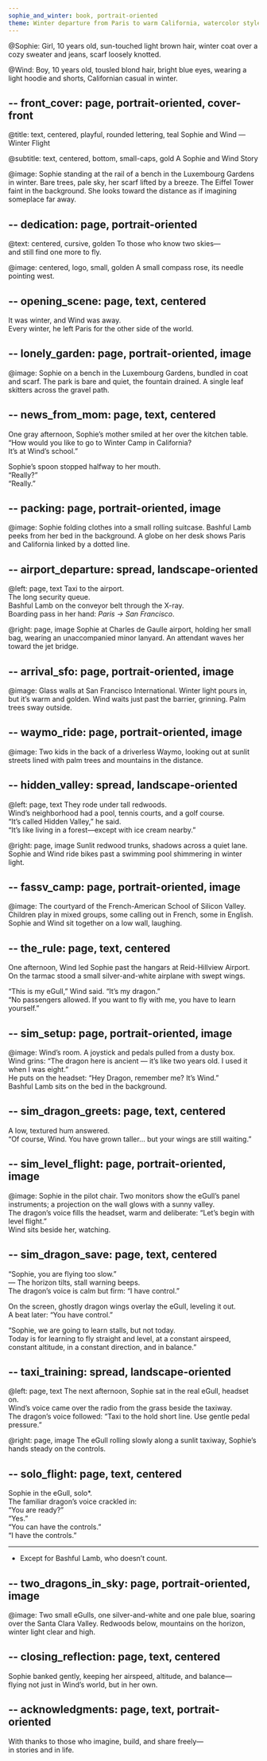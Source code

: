 ```yaml
---
sophie_and_winter: book, portrait-oriented
theme: Winter departure from Paris to warm California, watercolor style
---
```


@Sophie:
Girl, 10 years old, sun-touched light brown hair, winter coat over a cozy sweater and jeans, scarf loosely knotted.  

@Wind:
Boy, 10 years old, tousled blond hair, bright blue eyes, wearing a light hoodie and shorts, Californian casual in winter.  


--
front_cover: page, portrait-oriented, cover-front
--
@title: text, centered, playful, rounded lettering, teal
Sophie and Wind — Winter Flight

@subtitle: text, centered, bottom, small-caps, gold
A Sophie and Wind Story

@image:
Sophie standing at the rail of a bench in the Luxembourg Gardens in winter. Bare trees, pale sky, her scarf lifted by a breeze. The Eiffel Tower faint in the background. She looks toward the distance as if imagining someplace far away.

--
dedication: page, portrait-oriented
--
@text: centered, cursive, golden
To those who know two skies—  
and still find one more to fly.

@image: centered, logo, small, golden
A small compass rose, its needle pointing west.

--
opening_scene: page, text, centered
--
It was winter, and Wind was away.  
Every winter, he left Paris for the other side of the world.

--
lonely_garden: page, portrait-oriented, image
--
@image:
Sophie on a bench in the Luxembourg Gardens, bundled in coat and scarf. The park is bare and quiet, the fountain drained. A single leaf skitters across the gravel path.

--
news_from_mom: page, text, centered
--
One gray afternoon, Sophie’s mother smiled at her over the kitchen table.  
“How would you like to go to Winter Camp in California?  
It’s at Wind’s school.”  

Sophie’s spoon stopped halfway to her mouth.  
“Really?”  
“Really.”

--
packing: page, portrait-oriented, image
--
@image:
Sophie folding clothes into a small rolling suitcase. Bashful Lamb peeks from her bed in the background. A globe on her desk shows Paris and California linked by a dotted line.

--
airport_departure: spread, landscape-oriented
--
@left: page, text
Taxi to the airport.  
The long security queue.  
Bashful Lamb on the conveyor belt through the X-ray.  
Boarding pass in her hand: *Paris → San Francisco*.  

@right: page, image
Sophie at Charles de Gaulle airport, holding her small bag, wearing an unaccompanied minor lanyard. An attendant waves her toward the jet bridge.

--
arrival_sfo: page, portrait-oriented, image
--
@image:
Glass walls at San Francisco International. Winter light pours in, but it’s warm and golden. Wind waits just past the barrier, grinning. Palm trees sway outside.

--
waymo_ride: page, portrait-oriented, image
--
@image:
Two kids in the back of a driverless Waymo, looking out at sunlit streets lined with palm trees and mountains in the distance.

--
hidden_valley: spread, landscape-oriented
--
@left: page, text
They rode under tall redwoods.  
Wind’s neighborhood had a pool, tennis courts, and a golf course.  
“It’s called Hidden Valley,” he said.  
“It’s like living in a forest—except with ice cream nearby.”  

@right: page, image
Sunlit redwood trunks, shadows across a quiet lane. Sophie and Wind ride bikes past a swimming pool shimmering in winter light.

--
fassv_camp: page, portrait-oriented, image
--
@image:
The courtyard of the French-American School of Silicon Valley. Children play in mixed groups, some calling out in French, some in English. Sophie and Wind sit together on a low wall, laughing.

--
the_rule: page, text, centered
--
One afternoon, Wind led Sophie past the hangars at Reid-Hillview Airport.  
On the tarmac stood a small silver-and-white airplane with swept wings.  

“This is my eGull,” Wind said. “It’s my dragon.”  
“No passengers allowed. If you want to fly with me, you have to learn yourself.”

--
sim_setup: page, portrait-oriented, image
--
@image:
Wind’s room. A joystick and pedals pulled from a dusty box.  
Wind grins: “The dragon here is ancient — it’s like two years old. I used it when I was eight.”  
He puts on the headset: “Hey Dragon, remember me? It’s Wind.”  
Bashful Lamb sits on the bed in the background.

--
sim_dragon_greets: page, text, centered
--
A low, textured hum answered.  
“Of course, Wind. You have grown taller… but your wings are still waiting.”

--
sim_level_flight: page, portrait-oriented, image
--
@image:
Sophie in the pilot chair. Two monitors show the eGull’s panel instruments; a projection on the wall glows with a sunny valley.  
The dragon’s voice fills the headset, warm and deliberate: “Let’s begin with level flight.”  
Wind sits beside her, watching.

--
sim_dragon_save: page, text, centered
--
“Sophie, you are flying too slow.”  
— The horizon tilts, stall warning beeps.  
The dragon’s voice is calm but firm: “I have control.”  

On the screen, ghostly dragon wings overlay the eGull, leveling it out.  
A beat later: “You have control.”  

“Sophie, we are going to learn stalls, but not today.  
Today is for learning to fly straight and level, at a constant airspeed, constant altitude, in a constant direction, and in balance.”

--
taxi_training: spread, landscape-oriented
--
@left: page, text
The next afternoon, Sophie sat in the real eGull, headset on.  
Wind’s voice came over the radio from the grass beside the taxiway.  
The dragon’s voice followed: “Taxi to the hold short line. Use gentle pedal pressure.”  

@right: page, image
The eGull rolling slowly along a sunlit taxiway, Sophie’s hands steady on the controls.

--
solo_flight: page, text, centered
--
Sophie in the eGull, solo*.  
The familiar dragon’s voice crackled in:  
“You are ready?”  
“Yes.”  
“You can have the controls.”  
“I have the controls.”  

---
* Except for Bashful Lamb, who doesn’t count.

--
two_dragons_in_sky: page, portrait-oriented, image
--
@image:
Two small eGulls, one silver-and-white and one pale blue, soaring over the Santa Clara Valley. Redwoods below, mountains on the horizon, winter light clear and high.

--
closing_reflection: page, text, centered
--
Sophie banked gently, keeping her airspeed, altitude, and balance—  
flying not just in Wind’s world, but in her own.

--
acknowledgments: page, text, portrait-oriented
--
With thanks to those who imagine, build, and share freely—  
in stories and in life.

